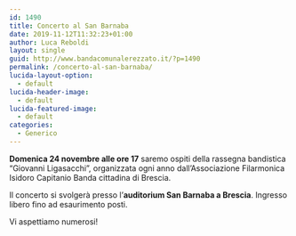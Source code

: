 ```yaml
---
id: 1490
title: Concerto al San Barnaba
date: 2019-11-12T11:32:23+01:00
author: Luca Reboldi
layout: single
guid: http://www.bandacomunalerezzato.it/?p=1490
permalink: /concerto-al-san-barnaba/
lucida-layout-option:
  - default
lucida-header-image:
  - default
lucida-featured-image:
  - default
categories:
  - Generico
---
```

**Domenica 24 novembre alle ore 17** saremo ospiti della rassegna bandistica &#8220;Giovanni Ligasacchi&#8221;, organizzata ogni anno dall&#8217;Associazione Filarmonica Isidoro Capitanio Banda cittadina di Brescia.&nbsp;

Il concerto si svolgerà presso l&#8217;**auditorium San Barnaba a Brescia**. Ingresso libero fino ad esaurimento posti.

Vi aspettiamo numerosi!&nbsp;